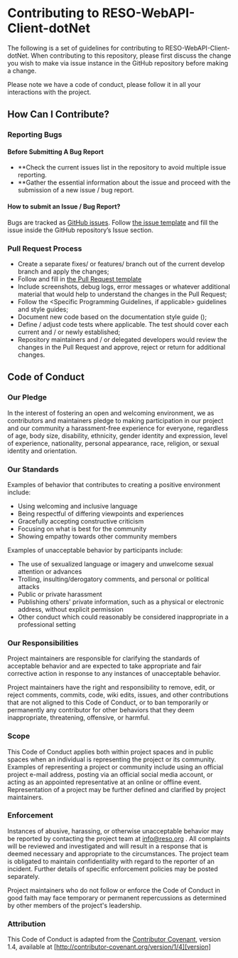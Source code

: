 # Contributing to RESO-WebAPI-Client-dotNet

The following is a set of guidelines for contributing to RESO-WebAPI-Client-dotNet. When contributing to this repository, please first discuss the change you wish to make via issue instance in the GitHub repository before making a change. 

Please note we have a code of conduct, please follow it in all your interactions with the project.

## How Can I Contribute?

### Reporting Bugs

#### Before Submitting A Bug Report

* **Check the current issues list in the repository to avoid multiple issue reporting.
* **Gather the essential information about the issue and proceed with the submission of a new issue / bug report.

#### How to submit an Issue / Bug Report?

Bugs are tracked as [GitHub issues](https://guides.github.com/features/issues/). Follow [the issue template](ISSUE_Template.md) and fill the issue inside the GitHub repository’s Issue section.


### Pull Request Process

* Create a separate fixes/<fix-name> or features/<feature-name> branch out of the current develop branch and apply the changes;
* Follow and fill in [the Pull Request template](PULL_REQUEST_Template.md)
* Include screenshots, debug logs, error messages or whatever additional material that would help to understand the changes in the Pull Request;
* Follow the <Specific Programming Guidelines, if applicable> guidelines and style guides;
* Document new code based on the documentation style guide (<If applicable and code documentation system is used>);
* Define / adjust code tests where applicable. The test should cover each current and / or newly established;
* Repository maintainers and / or delegated developers would review the changes in the Pull Request and approve, reject or return for additional changes.

## Code of Conduct

### Our Pledge

In the interest of fostering an open and welcoming environment, we as
contributors and maintainers pledge to making participation in our project and
our community a harassment-free experience for everyone, regardless of age, body
size, disability, ethnicity, gender identity and expression, level of experience,
nationality, personal appearance, race, religion, or sexual identity and
orientation.

### Our Standards

Examples of behavior that contributes to creating a positive environment
include:

* Using welcoming and inclusive language
* Being respectful of differing viewpoints and experiences
* Gracefully accepting constructive criticism
* Focusing on what is best for the community
* Showing empathy towards other community members

Examples of unacceptable behavior by participants include:

* The use of sexualized language or imagery and unwelcome sexual attention or
advances
* Trolling, insulting/derogatory comments, and personal or political attacks
* Public or private harassment
* Publishing others' private information, such as a physical or electronic
  address, without explicit permission
* Other conduct which could reasonably be considered inappropriate in a
  professional setting

### Our Responsibilities

Project maintainers are responsible for clarifying the standards of acceptable
behavior and are expected to take appropriate and fair corrective action in
response to any instances of unacceptable behavior.

Project maintainers have the right and responsibility to remove, edit, or
reject comments, commits, code, wiki edits, issues, and other contributions
that are not aligned to this Code of Conduct, or to ban temporarily or
permanently any contributor for other behaviors that they deem inappropriate,
threatening, offensive, or harmful.

### Scope

This Code of Conduct applies both within project spaces and in public spaces
when an individual is representing the project or its community. Examples of
representing a project or community include using an official project e-mail
address, posting via an official social media account, or acting as an appointed
representative at an online or offline event. Representation of a project may be
further defined and clarified by project maintainers.

### Enforcement

Instances of abusive, harassing, or otherwise unacceptable behavior may be
reported by contacting the project team at info@reso.org . All
complaints will be reviewed and investigated and will result in a response that
is deemed necessary and appropriate to the circumstances. The project team is
obligated to maintain confidentiality with regard to the reporter of an incident.
Further details of specific enforcement policies may be posted separately.

Project maintainers who do not follow or enforce the Code of Conduct in good
faith may face temporary or permanent repercussions as determined by other
members of the project's leadership.

### Attribution

This Code of Conduct is adapted from the [Contributor Covenant][homepage], version 1.4,
available at [http://contributor-covenant.org/version/1/4][version]

[homepage]: http://contributor-covenant.org
[version]: http://contributor-covenant.org/version/1/4/
